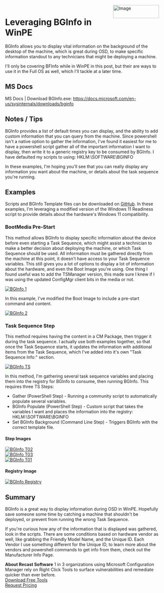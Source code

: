 <img style="float: right;" src="https://www.recastsoftware.com/wp-content/uploads/2021/10/Recast-Logo-Dark_Horizontal.svg"  alt="Image" height="43" width="150">

# Leveraging BGInfo in WinPE

BGInfo allows you to display vital information on the background of the desktop of the machine, which is great during OSD, to make specific information standout to any technicians that might be deploying a machine.  

I'll only be covering BFInfo while in WinPE in this post, but their are ways to use it in the Full OS as well, which I'll tackle at a later time.

## MS Docs

MS Docs | Download BGInfo.exe: <https://docs.microsoft.com/en-us/sysinternals/downloads/bginfo>

## Notes / Tips

BGInfo provides a list of default times you can display, and the ability to add custom information that you can query from the machine.  Since powershell isn't a native option to gather the information, I've found it easiest for me to have a powershell script gather all of the important information I want to display, then write it to a generic registry key to be consumed by BGInfo.
I have defaulted my scripts to using:  HKLM:\SOFTWARE\BGINFO

In these examples, I'm hoping you'll see that you can really display any information you want about the machine, or details about the task sequence you're running.

## Examples

Scripts and BGInfo Template files can be downloaded on [GitHub](https://github.com/gwblok/garytown/tree/master/OSD/BGInfo).  In these examples, I'm leveraging a modified version of the Windows 11 Readiness script to provide details about the hardware's Windows 11 compatibility.  

### BootMedia Pre-Start

This method allows BGInfo to display specific information about the device before even starting a Task Sequence, which might assist a technician to make a better decision about deploying the machine, or which Task Sequence should be used.  All information must be gathered directly from the machine at this point, it doesn't have access to your Task Sequence variables.  This still gives you a lot of options to display a lot of information about the hardware, and even the Boot Image you're using.  One thing I found useful was to add the TSManager version, this made sure I knew if I was using the updated ConfigMgr client bits in the media or not.

[![BGInfo 1](media/BGInfoInWinPE.png)](media/BGInfoInWinPE.png)  

In this example, I've modified the Boot Image to include a pre-start command and content.

[![BGInfo 2](media/BGInfoBootMediaPreStart.png)](media/BGInfoBootMediaPreStart.png)  

### Task Sequence Step

This method requires having the content in a CM Package, then trigger it during the task sequence.  I actually use both examples together, so that once the Task Sequence starts, it updates the information with additional items from the Task Sequence, which I've added into it's own "Task Sequence Info:" section.

[![BGInfo TS](media/BGInfoInWinPEinTS.png)](media/BGInfoInWinPEinTS.png)  

In this method, I'm gathering several task sequence variables and placing them into the registry for BGInfo to consume, then running BGInfo.  This requires three TS Steps:

- Gather (PowerShell Step) - Running a community script to automatically populate several variables.
- BGInfo Populate (PowerShell Step) - Custom script that takes the variables I want and places the information into the registry: HKLM:\SOFTWARE\BGINFO
- Set BGInfo Background (Command Line Step) - Triggers BGInfo with the correct template file.

#### Step Images

[![BGInfo T02](media/BGInfoTS02.png)](media/BGInfoTS02.png)  
[![BGInfo T03](media/BGInfoTS03.png)](media/BGInfoTS03.png)  
[![BGInfo T01](media/BGInfoTS01.png)](media/BGInfoTS01.png)  

#### Registry Image

[![BGInfo Registry](media/BGInfoRegistry.png)](media/BGInfoRegistry.png)  

## Summary

BGInfo is a great way to display information during OSD in WinPE.  Hopefully save someone some time by catching a machine that shouldn't be deployed, or prevent from running the wrong Task Sequence.

If you're curious how any of the information that is displayed was gathered, look in the scripts.  There are some conditions based on hardware vendor as well, like grabbing the Friendly Model Name, and the Unique ID.  Each Vendor I use something different for the Unique ID, to learn more about the vendors and powershell commands to get info from them, check out the Manufacturer Info Page.

**About Recast Software**
1 in 3 organizations using Microsoft Configuration Manager rely on Right Click Tools to surface vulnerabilities and remediate quicker than ever before.  
[Download Free Tools](https://www.recastsoftware.com/?utm_source=cmdocs&utm_medium=referral&utm_campaign=cmdocs#formarea)  
[Request Pricing](https://www.recastsoftware.com/pricing?utm_source=cmdocs&utm_medium=referral&utm_campaign=cmdocs)

